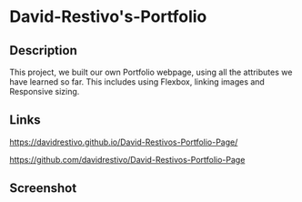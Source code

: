 # David-Restivo's-Portfolio

## Description
This project, we built our own Portfolio webpage, using all the attributes we have learned so far. This includes using Flexbox, linking images and Responsive sizing.

## Links

https://davidrestivo.github.io/David-Restivos-Portfolio-Page/


https://github.com/davidrestivo/David-Restivos-Portfolio-Page

## Screenshot

